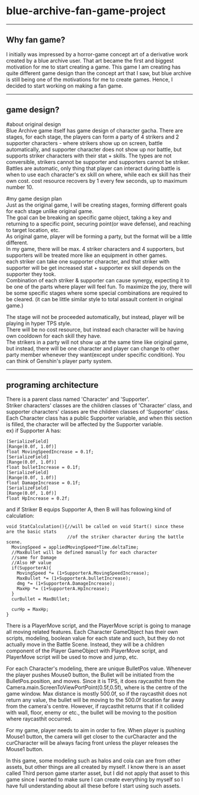# blue-archive-fan-game-project

------------------------------------------
**Why fan game?**
------------------------------------------
I initially was impressed by a horror-game concept art of a derivative work created by a blue archive user. That art became the first and biggest motivation for me to start creating a game. This game I am creating has quite different game design than the concept art that I saw, but blue archive is still being one of the motivations for me to create games. Hence, I decided to start working on making a fan game.

------------------------------------------
**game design?**
------------------------------------------
#about original design<br />
Blue Archive game itself has game design of character gacha. There are stages, for each stage, the players can form a party of 4 strikers and 2 supporter characters - where strikers show up on screen, battle automatically, and supporter character does not show up nor battle, but supports striker characters with their stat + skills. The types are not conversible, strikers cannot be supporter and supporters cannot be striker.<br />
Battles are automatic, only thing that player can interact during battle is when to use each character's ex skill on where, while each ex skill has their own cost. cost resource recovers by 1 every few seconds, up to maximum number 10.<br />

#my game design plan<br />
Just as the original game, I will be creating stages, forming different goals for each stage unlike original game.<br />
The goal can be breaking an specific game object, taking a key and returning to a specific point, securing point(or wave defense), and reaching to target location, etc.<br />
As original game, player will be forming a party, but the format will be a little different.<br />
In my game, there will be max. 4 striker characters and 4 supporters, but supporters will be treated more like an equipment in other games.<br />
each striker can take one supporter character, and that striker with supporter will be get increased stat + supporter ex skill depends on the supporter they took.<br />
Combination of each striker & supporter can cause synergy, expecting it to be one of the parts where player will feel fun. To maximize the joy, there will be some specific stages where some special combinations are required to be cleared. (it can be little similar style to total assault content in original game.)<br />

The stage will not be proceeded automatically, but instead, player will be playing in hyper TPS style.<br />
There will be no cost resource, but instead each character will be having own cooldown for each skill they have.<br />
The strikers in a party will not show up at the same time like original game, but instead, there will be one character and player can change to other party member whenever they want(except under specific condition). You can think of Genshin's player party system.

------------------------------------------
**programing architecture**
------------------------------------------
There is a parent class named 'Character' and 'Supporter'.<br />
Striker characters' classes are the children classes of 'Character' class, and supporter characters' classes are the children classes of 'Supporter' class.<br />
Each Character class has a public Supporter variable, and when this section is filled, the character will be affected by the Supporter variable.<br />
ex) if Supporter A has:
```
[SerializeField]
[Range(0.0f, 1.0f)]
float MovingSpeedIncrease = 0.1f;
[SerializeField]
[Range(0.0f, 1.0f)]
float bulletIncrease = 0.1f;
[SerializeField]
[Range(0.0f, 1.0f)]
float DamageIncrease = 0.1f;
[SerializeField]
[Range(0.0f, 1.0f)]
float HpIncrease = 0.2f;
```

and if Striker B equips Supporter A, then B will has following kind of calculation:
```
void StatCalculation(){//will be called on void Start() since these are the basic stats
                       //of the striker character during the battle scene.
  MovingSpeed = appliedMovingSpeed*Time.deltaTime;
  //MaxBullet will be defined manually for each character
  //same for Damage
  //Also HP value
  if(SupporterA){
    MovingSpeed *= (1+SupporterA.MovingSpeedIncrease);
    MaxBullet *= (1+SupporterA.bulletIncrease);
    dmg *= (1+SupporterA.DamageIncrease);
    MaxHp *= (1+SupporterA.HpIncrease);
  }
  curBullet = MaxBUllet;

  curHp = MaxHp;
}
```

There is a PlayerMove script, and the PlayerMove script is going to manage all moving related features. Each Character GameObject has their own scripts, modeling, boolean value for each state and such, but they do not actually move in the Battle Scene. Instead, they will be a children component of the Player GameObject with PlayerMove script, and PlayerMove script will be used to move and jump, etc.

For each Character's modeling, there are unique BulletPos value. Whenever the player pushes Mouse0 button, the Bullet will be initiated from the BulletPos.position, and moves.
Since it is TPS, it does raycasthit from the Camera.main.ScreenToViewPortPoint(0.5f,0.5f), where is the centre of the game window. Max distance is mostly 500.0f, so if the raycasthit does not return any value, the bullet will be moving to the 500.0f location far away from the camera's centre. However, if raycasthit returns that if it collided with wall, floor, enemy or etc., the bullet will be moving to the position where raycasthit occurred.

For my game, player needs to aim in order to fire. When player is pushing Mouse1 button, the camera will get closer to the curCharacter and the curCharacter will be always facing front unless the player releases the Mouse1 button.

In this game, some modeling such as halos and cola can are from other assets, but other things are all created by myself.
I know there is an asset called Third person game starter asset, but I did not apply that asset to this game since I wanted to make sure I can create everything by myself so I have full understanding about all these before I start using such assets.
